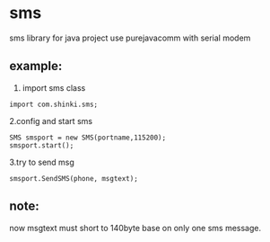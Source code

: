 # sms
sms library for java project use purejavacomm with serial modem


example:
---
1. import sms class
```
import com.shinki.sms;
```
2.config and start sms
```
SMS smsport = new SMS(portname,115200);	
smsport.start();
```
3.try to send msg
```
smsport.SendSMS(phone, msgtext);
```
note:
---
now msgtext must short to 140byte base on only one sms message.